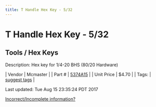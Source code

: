 ```yaml
---
title: T Handle Hex Key - 5/32
---
```


# T Handle Hex Key - 5/32
## Tools / Hex Keys
Description: 	Hex key for 1/4-20 BHS (80/20 Hardware) 

| Vendor | Mcmaster | 
| Part # | [5374A15](https://www.mcmaster.com/#5374A15) | 
| Unit Price | $4.70 | 
| Tags: | [suggest tags](https://docs.google.com/forms/d/e/1FAIpQLSeWyY8v3RgOty-MyWmh9U0iivNYN_molChYyS-0U-o-kOAv_g/viewform) | 

Last updated: Tue Aug 15 23:35:24 PDT 2017

 [Incorrect/Incomplete information?](https://docs.google.com/forms/d/e/1FAIpQLSeWyY8v3RgOty-MyWmh9U0iivNYN_molChYyS-0U-o-kOAv_g/viewform)